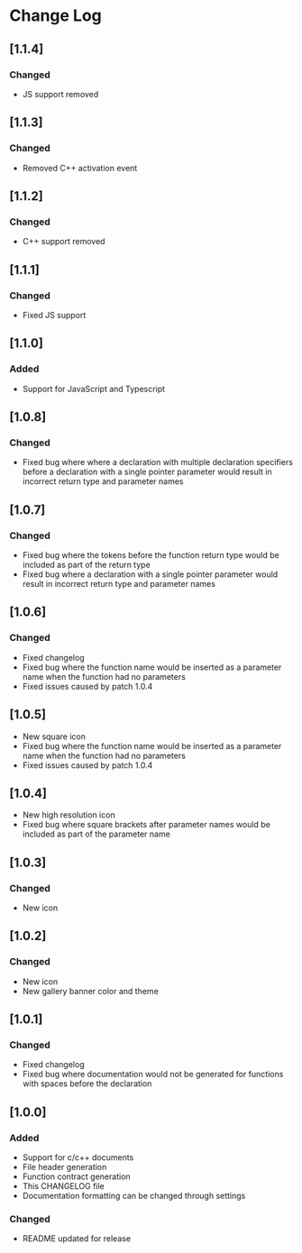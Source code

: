 # Change Log

## [1.1.4]
### Changed
- JS support removed

## [1.1.3]
### Changed
- Removed C++ activation event

## [1.1.2]
### Changed
- C++ support removed

## [1.1.1]
### Changed
- Fixed JS support

## [1.1.0]
### Added
- Support for JavaScript and Typescript

## [1.0.8]
### Changed
- Fixed bug where where a declaration with multiple declaration specifiers before a declaration with a single pointer parameter would result in incorrect return type and parameter names

## [1.0.7]
### Changed
- Fixed bug where the tokens before the function return type would be included as part of the return type
- Fixed bug where a declaration with a single pointer parameter would result in incorrect return type and parameter names

## [1.0.6]
### Changed
- Fixed changelog
- Fixed bug where the function name would be inserted as a parameter name when the function had no parameters
- Fixed issues caused by patch 1.0.4

## [1.0.5]
- New square icon
- Fixed bug where the function name would be inserted as a parameter name when the function had no parameters
- Fixed issues caused by patch 1.0.4

## [1.0.4]
- New high resolution icon
- Fixed bug where square brackets after parameter names would be included as part of the parameter name

## [1.0.3]
### Changed
- New icon

## [1.0.2]
### Changed
- New icon
- New gallery banner color and theme

## [1.0.1]
### Changed
- Fixed changelog
- Fixed bug where documentation would not be generated for functions with spaces before the declaration

## [1.0.0]
### Added
- Support for c/c++ documents
- File header generation
- Function contract generation
- This CHANGELOG file
- Documentation formatting can be changed through settings

### Changed
- README updated for release